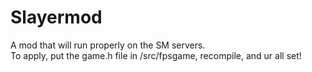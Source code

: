 # Slayermod
A mod that will run properly on the SM servers.  
To apply, put the game.h file in /src/fpsgame, recompile, and ur all set!
